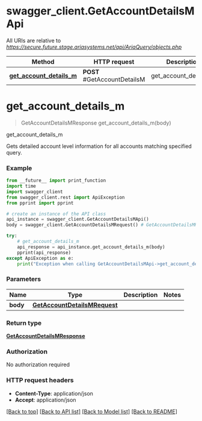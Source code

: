 # swagger_client.GetAccountDetailsMApi

All URIs are relative to *https://secure.future.stage.ariasystems.net/api/AriaQuery/objects.php*

Method | HTTP request | Description
------------- | ------------- | -------------
[**get_account_details_m**](GetAccountDetailsMApi.md#get_account_details_m) | **POST** #GetAccountDetailsM | get_account_details_m


# **get_account_details_m**
> GetAccountDetailsMResponse get_account_details_m(body)

get_account_details_m

Gets detailed account level information for all accounts matching specified query. 

### Example
```python
from __future__ import print_function
import time
import swagger_client
from swagger_client.rest import ApiException
from pprint import pprint

# create an instance of the API class
api_instance = swagger_client.GetAccountDetailsMApi()
body = swagger_client.GetAccountDetailsMRequest() # GetAccountDetailsMRequest | 

try:
    # get_account_details_m
    api_response = api_instance.get_account_details_m(body)
    pprint(api_response)
except ApiException as e:
    print("Exception when calling GetAccountDetailsMApi->get_account_details_m: %s\n" % e)
```

### Parameters

Name | Type | Description  | Notes
------------- | ------------- | ------------- | -------------
 **body** | [**GetAccountDetailsMRequest**](GetAccountDetailsMRequest.md)|  | 

### Return type

[**GetAccountDetailsMResponse**](GetAccountDetailsMResponse.md)

### Authorization

No authorization required

### HTTP request headers

 - **Content-Type**: application/json
 - **Accept**: application/json

[[Back to top]](#) [[Back to API list]](../README.md#documentation-for-api-endpoints) [[Back to Model list]](../README.md#documentation-for-models) [[Back to README]](../README.md)

